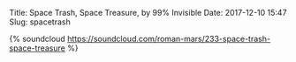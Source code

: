 Title: Space Trash, Space Treasure, by 99% Invisible
Date: 2017-12-10 15:47
Slug: spacetrash

{% soundcloud https://soundcloud.com/roman-mars/233-space-trash-space-treasure %}

